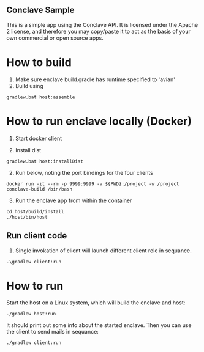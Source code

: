 ## Conclave Sample

This is a simple app using the Conclave API. It is licensed under the Apache 2 license, and therefore you may 
copy/paste it to act as the basis of your own commercial or open source apps.


# How to build 

1. Make sure enclave build.gradle has runtime specified to 'avian'
2. Build using 
```
gradlew.bat host:assemble
```

# How to run enclave locally (Docker)
1. Start docker client

2. Install dist
```
gradlew.bat host:installDist
```

2. Run below, noting the port bindings for the four clients 

```
docker run -it --rm -p 9999:9999 -v ${PWD}:/project -w /project conclave-build /bin/bash
```

3. Run the enclave app from within the container 

```
cd host/build/install
./host/bin/host
```

## Run client code

1. Single invokation of client will launch different client role in sequance.

```
.\gradlew client:run 
```

# How to run

Start the host on a Linux system, which will build the enclave and host:

```
./gradlew host:run
```

It should print out some info about the started enclave. Then you can use the client to send mails in sequance:

```
./gradlew client:run 
```
